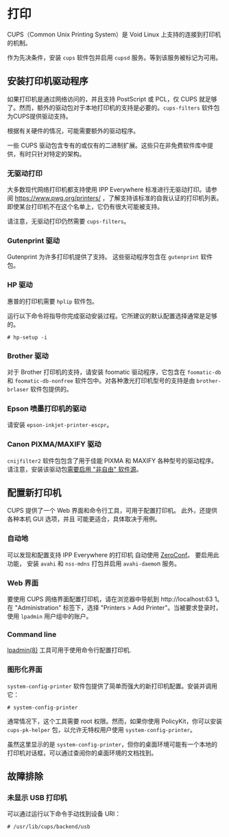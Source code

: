 # 打印

CUPS（Common Unix Printing System）是 Void Linux 上支持的连接到打印机的机制。

作为先决条件，安装 `cups` 软件包并启用 `cupsd` 服务。等到该服务被标记为可用。

## 安装打印机驱动程序

如果打印机是通过网络访问的，并且支持 PostScript 或 PCL，仅 CUPS 就足够了。然而，额外的驱动包对于本地打印机的支持是必要的。`cups-filters` 软件包为CUPS提供驱动支持。

根据有关硬件的情况，可能需要额外的驱动程序。

一些 CUPS 驱动包含专有的或仅有的二进制扩展。这些只在非免费软件库中提供，有时只针对特定的架构。

### 无驱动打印

大多数现代网络打印机都支持使用 IPP Everywhere 标准进行无驱动打印。请参阅 https://www.pwg.org/printers/ ，了解支持该标准的自我认证的打印机列表。即使某台打印机不在这个名单上，它仍有很大可能被支持。

请注意，无驱动打印仍然需要 `cups-filters`。

### Gutenprint 驱动

Gutenprint 为许多打印机提供了支持。 这些驱动程序包含在 `gutenprint` 软件包。 

### HP 驱动

惠普的打印机需要 `hplip` 软件包。

运行以下命令将指导你完成驱动安装过程。它所建议的默认配置选择通常是足够的。

```
# hp-setup -i
```

### Brother 驱动

对于 Brother 打印机的支持，请安装 foomatic 驱动程序，它包含在 `foomatic-db` 和 `foomatic-db-nonfree` 软件包中。对各种激光打印机型号的支持是由 `brother-brlaser` 软件包提供的。

###  Epson 喷墨打印机的驱动

请安装 `epson-inkjet-printer-escpr`。

### Canon PIXMA/MAXIFY 驱动

`cnijfilter2` 软件包包含了用于佳能 PIXMA 和 MAXIFY 各种型号的驱动程序。请注意，安装该驱动包[需要启用 "非自由" 软件源](../../xbps/repositories/index.md#nonfree)。

## 配置新打印机

CUPS 提供了一个 Web 界面和命令行工具，可用于配置打印机。 此外，还提供各种本机 GUI 选项，并且 可能更适合，具体取决于用例。 


### 自动地

可以发现和配置支持 IPP Everywhere 的打印机 自动使用 [ZeroConf](http://www.zeroconf.org/)。 要启用此功能， 安装 `avahi` 和 `nss-mdns` 打包并启用 `avahi-daemo`n 服务。 

### Web 界面

要使用 CUPS 网络界面配置打印机，请在浏览器中导航到 http://localhost:63 1。在 "Administration" 标签下，选择 "Printers > Add Printer"。当被要求登录时，使用 `lpadmin` 用户组中的账户。

### Command line

[lpadmin(8)](https://man.voidlinux.org/lpadmin.8)  工具可用于使用命令行配置打印机.

### 图形化界面

`system-config-printer` 软件包提供了简单而强大的新打印机配置。安装并调用它：

```
# system-config-printer
```

通常情况下，这个工具需要 root 权限。然而，如果你使用 PolicyKit，你可以安装 `cups-pk-helper` 包，以允许无特权用户使用 `system-config-printer`。

虽然这里显示的是 `system-config-printer`，但你的桌面环境可能有一个本地的打印机对话框，可以通过查阅你的桌面环境的文档找到。


## 故障排除

### 未显示 USB 打印机

可以通过运行以下命令手动找到设备 URI： 

```
# /usr/lib/cups/backend/usb
```

